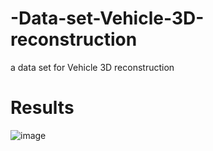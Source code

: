 # -Data-set-Vehicle-3D-reconstruction
 a data set for Vehicle 3D reconstruction

Results
====

![image](https://github.com/marsmarcin/-Data-set-Vehicle-3D-reconstruction/blob/master/result/001_min.gif)
